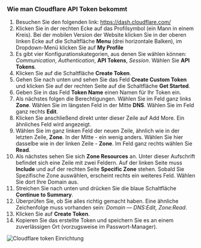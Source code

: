 ### Wie man Cloudflare API Token bekommt
1. Besuchen Sie den folgenden link: https://dash.cloudflare.com/
2. Klicken Sie in der rechten Ecke auf das Profilsymbol (ein Mann in einem Kreis). Bei der mobilen Version der Website klicken Sie in der oberen linken Ecke auf die Schaltfläche **Menu** (drei horizontale Balken), im Dropdown-Menü klicken Sie auf **My Profile**
3. Es gibt vier Konfigurationskategorien, aus denen Sie wählen können: *Communication*, *Authentication*, **API Tokens**, *Session*. Wählen Sie **API Tokens**.
4. Klicken Sie auf die Schaltfläche **Create Token**.
5. Gehen Sie nach unten und sehen Sie das Feld **Create Custom Token** und klicken Sie auf der rechten Seite auf die Schaltfläche **Get Started**.
6. Geben Sie in das Feld **Token Name** einen Namen für Ihr Token ein.
7. Als nächstes folgen die Berechtigungen. Wählen Sie im Feld ganz links **Zone**. Wählen Sie im längsten Feld in der Mitte **DNS**. Wählen Sie im Feld ganz rechts **Edit**. 
8. Klicken Sie anschließend direkt unter dieser Zeile auf Add More. Ein ähnliches Feld wird angezeigt.
9. Wählen Sie im ganz linken Feld der neuen Zeile, ähnlich wie in der letzten Zeile, **Zone**. In der Mitte - ein wenig anders. Wählen Sie hier dasselbe wie in der linken Zeile - **Zone**. Im Feld ganz rechts wählen Sie **Read**.
10. Als nächstes sehen Sie sich **Zone Resources** an. Unter dieser Aufschrift befindet sich eine Zeile mit zwei Feldern. Auf der linken Seite muss **Include** und auf der rechten Seite **Specific Zone** stehen. Sobald Sie Spezifische Zone auswählen, erscheint rechts ein weiteres Feld. Wählen Sie dort Ihre Domain aus.
11. Streichen Sie nach unten und drücken Sie die blaue Schaltfläche **Continue to Summary**.
12. Überprüfen Sie, ob Sie alles richtig gemacht haben. Eine ähnliche Zeichenfolge muss vorhanden sein: *Domain — DNS:Edit, Zone:Read*.
13. Klicken Sie auf **Create Token**.
14. Kopieren Sie das erstellte Token und speichern Sie es an einem zuverlässigen Ort (vorzugsweise im Passwort-Manager).

![Cloudflare token Einrichtung](resource:assets/images/gifs/CloudFlare.gif)
